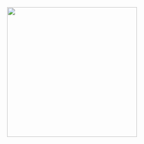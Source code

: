  <!--![visitor badge](https://visitor-badge.glitch.me/badge?page_id=devartes.visitor-badge&left_text=My%20Page%20Visitors)-->


<!--[![An image of @devartes's Holopin badges, which is a link to view their full Holopin profile](https://holopin.me/devartes)](https://holopin.io/@devartes)
<div align="center">-->
 

<div align="center"><img src="https://github.com/devartes/devartes/assets/76822093/34f5b23b-175e-40ad-9602-4e3ff950d08c" height="300px" /></div> 





